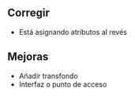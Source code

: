 
## Corregir
* Está asignando atributos al revés

## Mejoras

* Añadir transfondo
* Interfaz o punto de acceso
